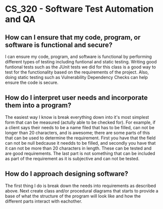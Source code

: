 # CS_320 - Software Test Automation and QA
## How can I ensure that my code, program, or software is functional and secure?
I can ensure my code, program, and software is functional by performing different types of testing including funtional and static testing. Writing good funtional tests such as the JUnit tests we did for this class is a good way to test for the functionality based on the requirements of the project. Also, doing static testing such as Vulnerability Dependency Checks can help ensure the code is secure.
## How do I interpret user needs and incorporate them into a program?
The easiest way I know is break everything down into it's most simplest form that can be measured (actully able to be checked for). For example, if a client says their needs to be a name filed that has to be filled, can not be longer than 20 characters, and is awesome; there are some parts of this that can be used to determine the requirement. First you have that the field can not be null bedcause it needds to be filled, and secondly you have that it can not be more than 20 characters in length. These can be tested and are good requirements. The last part is not something that can be included as part of the requirement as it is subjective and can not be tested.
## How do I approach designing software?
The first thing I do is break down the needs into requirements as described above. Next create class and/or procedural diagrams that starts to provide a base of what the structure of the program will look like and how the different parts interact with eachother. 
